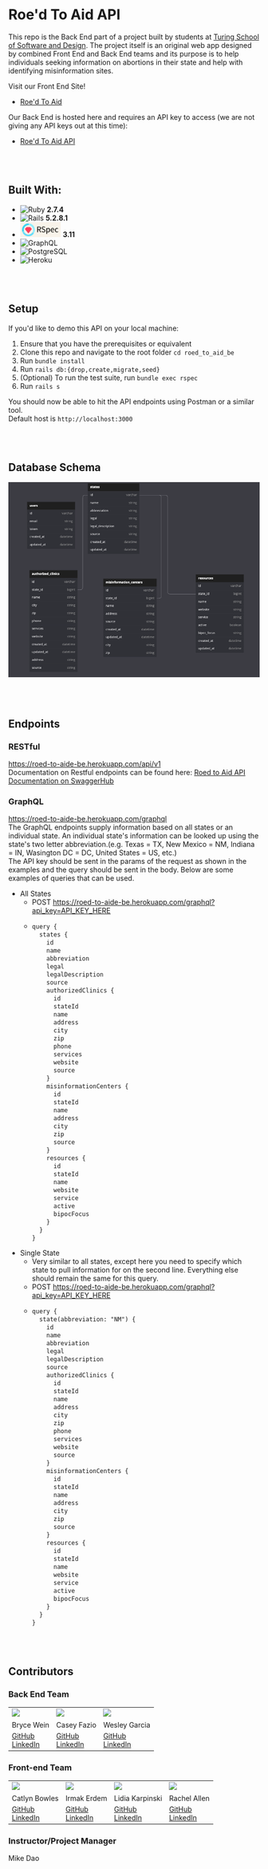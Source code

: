 # Roe'd To Aid API
This repo is the Back End part of a project built by students at [Turing School of Software and Design](https://turing.edu/). The project itself is an original web app designed by combined Front End and Back End teams and its purpose is to help individuals seeking information on abortions in their state and help with identifying misinformation sites.

Visit our Front End Site!
- [Roe'd To Aid](https://roed-to-aide-fe.herokuapp.com/)

Our Back End is hosted here and requires an API key to access (we are not giving any API keys out at this time):
- [Roe'd To Aid API](https://roed-to-aide-be.herokuapp.com/)

<br></br>
## Built With:
- ![Ruby](https://img.shields.io/badge/Ruby-CC342D?style=for-the-badge&logo=ruby&logoColor=white) **2.7.4**
- ![Rails](https://img.shields.io/badge/Ruby_on_Rails-CC0000?style=for-the-badge&logo=ruby-on-rails&logoColor=white) **5.2.8.1**
- <img src="images/rspec_badge.png" alt="RSpec" height="30"> **3.11**
- ![GraphQL](https://img.shields.io/badge/-GraphQL-E10098?style=for-the-badge&logo=graphql&logoColor=white)
- ![PostgreSQL](https://img.shields.io/badge/PostgreSQL-316192?style=for-the-badge&logo=postgresql&logoColor=white)
- ![Heroku](https://img.shields.io/badge/Heroku-430098?style=for-the-badge&logo=heroku&logoColor=white)

<br></br>
## Setup
If you'd like to demo this API on your local machine:
1. Ensure that you have the prerequisites or equivalent
2. Clone this repo and navigate to the root folder `cd roed_to_aid_be`
3. Run `bundle install`
4. Run `rails db:{drop,create,migrate,seed}`
5. (Optional) To run the test suite, run `bundle exec rspec`
6. Run `rails s`

You should now be able to hit the API endpoints using Postman or a similar tool.<br>
Default host is `http://localhost:3000`

<br></br>
## Database Schema
![Database Schema Image](/images/roed_to_aid_database_schema.png "Database Schema Image")

<br></br>
## Endpoints
### RESTful
https://roed-to-aide-be.herokuapp.com/api/v1<br>
Documentation on Restful endpoints can be found here:
[Roed to Aid API Documentation on SwaggerHub](https://app.swaggerhub.com/apis/roed-to-aid/roed-to-aid/1.0.0)

### GraphQL
https://roed-to-aide-be.herokuapp.com/graphql<br>
The GraphQL endpoints supply information based on all states or an individual state. An individual state's information can be looked up using the state's two letter abbreviation.(e.g. Texas = TX, New Mexico = NM, Indiana = IN, Wasington DC = DC, United States = US, etc.)<br>
The API key should be sent in the params of the request as shown in the examples and the query should be sent in the body. Below are some examples of queries that can be used.
- All States
  - POST https://roed-to-aide-be.herokuapp.com/graphql?api_key=API_KEY_HERE
  - ```
    query {
      states {
        id
        name
        abbreviation
        legal
        legalDescription
        source
        authorizedClinics {
          id
          stateId
          name
          address
          city
          zip
          phone
          services
          website
          source
        }
        misinformationCenters {
          id
          stateId
          name
          address
          city
          zip
          source
        }
        resources {
          id
          stateId
          name
          website
          service
          active
          bipocFocus
        }
      }
    }
    ```
- Single State
  - Very similar to all states, except here you need to specify which state to pull information for on the second line. Everything else should remain the same for this query.
  - POST https://roed-to-aide-be.herokuapp.com/graphql?api_key=API_KEY_HERE
  - ```
    query {
      state(abbreviation: "NM") {
        id
        name
        abbreviation
        legal
        legalDescription
        source
        authorizedClinics {
          id
          stateId
          name
          address
          city
          zip
          phone
          services
          website
          source
        }
        misinformationCenters {
          id
          stateId
          name
          address
          city
          zip
          source
        }
        resources {
          id
          stateId
          name
          website
          service
          active
          bipocFocus
        }
      }
    }
    ```

<br></br>
## Contributors
### Back End Team
<table>
  <tr>
    <td><img src="https://avatars.githubusercontent.com/u/85247765?s=120&v=4"></td>
    <td><img src="https://avatars.githubusercontent.com/u/98674727?s=120&v=4"></td>
    <td><img src="https://avatars.githubusercontent.com/u/98676136?s=120&v=4"></td>
  </tr>
  <tr>
    <td>Bryce Wein</td>
    <td>Casey Fazio</td>
    <td>Wesley Garcia</td>
  </tr>
  <tr>
    <td>
      <a href="https://github.com/bwbolt">GitHub</a><br>
      <a href="https://www.linkedin.com/in/bryce-wein/">LinkedIn</a>
    </td>
    <td>
      <a href="https://github.com/casefaz">GitHub</a><br>
      <a href="https://www.linkedin.com/in/casey-fazio-7ba04149/">LinkedIn</a>
    </td>
    <td>
      <a href="https://github.com/wesatt">GitHub</a><br>
      <a href="https://www.linkedin.com/in/wesley-garcia-attech/">LinkedIn</a>
    </td>
  </tr>
</table>


### Front-end Team
<table>
  <tr>
    <td><img src="https://avatars.githubusercontent.com/u/98493391?s=120&v=4"></td>
    <td><img src="https://avatars.githubusercontent.com/u/90080658?s=120&v=4"></td>
    <td><img src="https://avatars.githubusercontent.com/u/99596577?s=120&v=4"></td>
    <td><img src="https://avatars.githubusercontent.com/u/98505112?s=120&v=4"></td>
  </tr>
  <tr>
    <td>Catlyn Bowles</td>
    <td>Irmak Erdem</td>
    <td>Lidia Karpinski</td>
    <td>Rachel Allen</td>
  </tr>
  <tr>
    <td>
      <a href="https://github.com/catlynbowles">GitHub</a><br>
      <a href="https://www.linkedin.com/in/catlyn-bowles/">LinkedIn</a>
    </td>
    <td>
      <a href="https://github.com/irmakerdem">GitHub</a><br>
      <a href="https://www.linkedin.com/in/irmakerdem/">LinkedIn</a>
    </td>
    <td>
      <a href="https://github.com/lkarpins">GitHub</a><br>
      <a href="https://www.linkedin.com/in/lidia-karpinski/">LinkedIn</a>
    </td>
    <td>
      <a href="https://github.com/Rallen13">GitHub</a><br>
      <a href="https://www.linkedin.com/in/rachel-lynn-allen/">LinkedIn</a>
    </td>
  </tr>
</table>

### Instructor/Project Manager
Mike Dao
